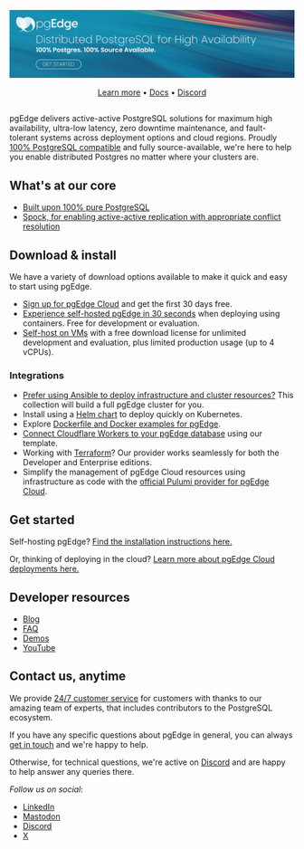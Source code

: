 [![github_banner](images/org-banner.png)](https://www.pgedge.com/get-started/platform)

<div align="center">
  <a href="https://www.pgedge.com">Learn more</a> • 
  <a href="https://docs.pgedge.com">Docs</a> • 
  <a href="https://discord.com/invite/pgedge/login">Discord</a>
</div>

##

pgEdge delivers active-active PostgreSQL solutions for maximum high availability, ultra-low latency, zero downtime maintenance, and fault-tolerant systems across deployment options and cloud regions. Proudly [100% PostgreSQL compatible](https://pgscorecard.com/) and fully source-available, we're here to help you enable distributed Postgres no matter where your clusters are. 

## What's at our core

- [Built upon 100% pure PostgreSQL](https://postgresql.org)
- [Spock, for enabling active-active replication with appropriate conflict resolution](https://github.com/pgEdge/spock)

## Download & install

We have a variety of download options available to make it quick and easy to start using pgEdge.

- [Sign up for pgEdge Cloud](https://www.pgedge.com/get-started/cloud) and get the first 30 days free.
- [Experience self-hosted pgEdge in 30 seconds](https://www.pgedge.com/get-started/containers) when deploying using containers. Free for development or evaluation.
- [Self-host on VMs](www.pgedge.com/get-started/platform) with a free download license for unlimited development and evaluation, plus limited production usage (up to 4 vCPUs). 

### Integrations

- [Prefer using Ansible to deploy infrastructure and cluster resources?](https://github.com/pgEdge/pgedge-ansible) This collection will build a full pgEdge cluster for you.
- Install using a [Helm chart](https://github.com/pgEdge/pgedge-helm) to deploy quickly on Kubernetes.
- Explore [Dockerfile and Docker examples for pgEdge](https://github.com/pgEdge/pgedge-docker).
- [Connect Cloudflare Workers to your pgEdge database](https://github.com/pgEdge/cloudflare-worker-template) using our template.
- Working with [Terraform](https://github.com/pgEdge/terraform-provider-pgedge)? Our provider works seamlessly for both the Developer and Enterprise editions.
- Simplify the management of pgEdge Cloud resources using infrastructure as code with the [official Pulumi provider for pgEdge Cloud](https://github.com/pgEdge/pulumi-pgedge).

## Get started

Self-hosting pgEdge? [Find the installation instructions here.](docs.pgedge.com/platform/installing_pgedge) 

Or, thinking of deploying in the cloud? [Learn more about pgEdge Cloud deployments here.](https://docs.pgedge.com/cloud)

## Developer resources

- [Blog](https://www.pgedge.com/blog)
- [FAQ](https://www.pgedge.com/resources/faq)
- [Demos](https://www.pgedge.com/demo-video)
- [YouTube](https://www.youtube.com/@pgEdge)

## Contact us, anytime

We provide [24/7 customer service](https://www.pgedge.com/support) for customers with thanks to our amazing team of experts, that includes contributors to the PostgreSQL ecosystem. 

If you have any specific questions about pgEdge in general, you can always [get in touch](https://www.pgedge.com/contact) and we're happy to help.

Otherwise, for technical questions, we're active on [Discord](https://discord.com/invite/pgedge/login) and are happy to help answer any queries there.

_Follow us on social_:

- [LinkedIn](https://www.linkedin.com/company/pgedge/)
- [Mastodon](https://mastodon.social/@pgEdgeDistributedPostgres)
- [Discord](https://discord.com/invite/pgedge/login)
- [X](https://twitter.com/pgEdgeInc)
